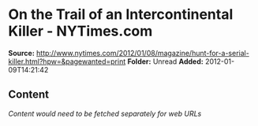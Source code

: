 # On the Trail of an Intercontinental Killer - NYTimes.com

**Source:** http://www.nytimes.com/2012/01/08/magazine/hunt-for-a-serial-killer.html?hpw=&pagewanted=print
**Folder:** Unread
**Added:** 2012-01-09T14:21:42




## Content
*Content would need to be fetched separately for web URLs*
